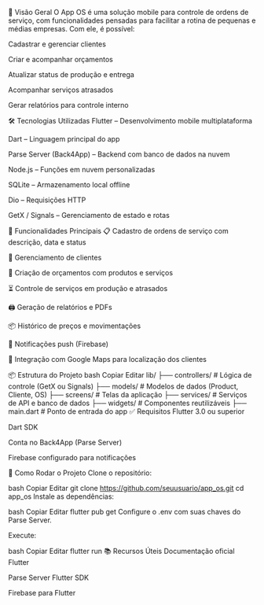 🚀 Visão Geral
O App OS é uma solução mobile para controle de ordens de serviço, com funcionalidades pensadas para facilitar a rotina de pequenas e médias empresas. Com ele, é possível:

Cadastrar e gerenciar clientes

Criar e acompanhar orçamentos

Atualizar status de produção e entrega

Acompanhar serviços atrasados

Gerar relatórios para controle interno

🛠️ Tecnologias Utilizadas
Flutter – Desenvolvimento mobile multiplataforma

Dart – Linguagem principal do app

Parse Server (Back4App) – Backend com banco de dados na nuvem

Node.js – Funções em nuvem personalizadas

SQLite – Armazenamento local offline

Dio – Requisições HTTP

GetX / Signals – Gerenciamento de estado e rotas

📲 Funcionalidades Principais
📋 Cadastro de ordens de serviço com descrição, data e status

👤 Gerenciamento de clientes

💸 Criação de orçamentos com produtos e serviços

⏳ Controle de serviços em produção e atrasados

🖨️ Geração de relatórios e PDFs

📦 Histórico de preços e movimentações

🔔 Notificações push (Firebase)

📍 Integração com Google Maps para localização dos clientes

📦 Estrutura do Projeto
bash
Copiar
Editar
lib/
├── controllers/       # Lógica de controle (GetX ou Signals)
├── models/            # Modelos de dados (Product, Cliente, OS)
├── screens/           # Telas da aplicação
├── services/          # Serviços de API e banco de dados
├── widgets/           # Componentes reutilizáveis
├── main.dart          # Ponto de entrada do app
✅ Requisitos
Flutter 3.0 ou superior

Dart SDK

Conta no Back4App (Parse Server)

Firebase configurado para notificações

🔧 Como Rodar o Projeto
Clone o repositório:

bash
Copiar
Editar
git clone https://github.com/seuusuario/app_os.git
cd app_os
Instale as dependências:

bash
Copiar
Editar
flutter pub get
Configure o .env com suas chaves do Parse Server.

Execute:

bash
Copiar
Editar
flutter run
📚 Recursos Úteis
Documentação oficial Flutter

Parse Server Flutter SDK

Firebase para Flutter

